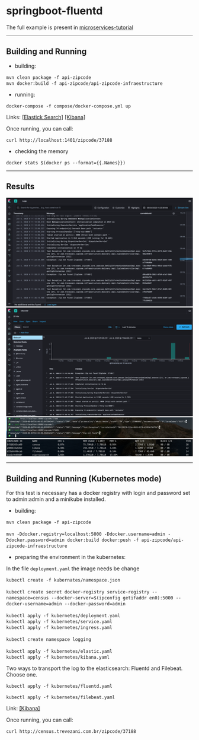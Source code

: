 # springboot-fluentd

The full example is present in [microservices-tutorial](https://github.com/trevezani/microservices-tutorial)

***

## Building and Running

* building:
```
mvn clean package -f api-zipcode
mvn docker:build -f api-zipcode/api-zipcode-infraestructure
```
* running:
```
docker-compose -f compose/docker-compose.yml up
```

Links: [[Elastick Search]](http://localhost:9200) [[Kibana]](http://localhost:5601)

Once running, you can call:
```
curl http://localhost:1401/zipcode/37188
```
* checking the memory
```
docker stats $(docker ps --format={{.Names}})
```

***

## Results

<img src="docs/images/kibana_logs.png" alt="kibana_logs.png">
<img src="docs/images/kibana_discover.png" alt="kibana_discover.png">
<img src="docs/images/console_curl.png" alt="console_curl.png">
<img src="docs/images/console_stats.png" alt="console_stats.png">

***

## Building and Running (Kubernetes mode)

For this test is necessary has a docker registry with login and password set to admin:admin and a minikube installed. 

* building:
```
mvn clean package -f api-zipcode

mvn -Ddocker.registry=localhost:5000 -Ddocker.username=admin -Ddocker.password=admin docker:build docker:push -f api-zipcode/api-zipcode-infraestructure
```
* preparing the environment in the kubernetes:

In the file `deployment.yaml` the image needs be change

```
kubectl create -f kubernates/namespace.json

kubectl create secret docker-registry service-registry --namespace=census --docker-server=$(ipconfig getifaddr en0):5000 --docker-username=admin --docker-password=admin

kubectl apply -f kubernetes/deployment.yaml
kubectl apply -f kubernetes/service.yaml
kubectl apply -f kubernetes/ingress.yaml

kubectl create namespace logging

kubectl apply -f kubernetes/elastic.yaml
kubectl apply -f kubernetes/kibana.yaml
```

Two ways to transport the log to the elasticsearch: Fluentd and Filebeat. Choose one.

```
kubectl apply -f kubernetes/fluentd.yaml
```

```
kubectl apply -f kubernetes/filebeat.yaml
```


Link: [[Kibana]](http://logging.trevezani.com.br/)

Once running, you can call:
```
curl http://census.trevezani.com.br/zipcode/37188
```
